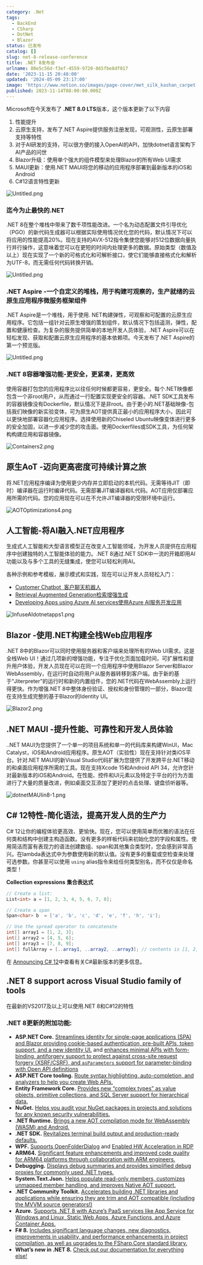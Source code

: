 ```yaml
---
category: .Net
tags:
  - BackEnd
  - CSharp
  - DotNet
  - Blazor
status: 已发布
catalog: []
slug: net-8-release-conference
title: .NET 8发布会
urlname: 80e5c56d-f3ef-4559-9720-865fbe8df017
date: '2023-11-15 20:48:00'
updated: '2024-05-09 23:17:00'
image: 'https://www.notion.so/images/page-cover/met_silk_kashan_carpet.jpg'
published: 2023-11-14T08:00:00.000Z
---
```


Microsoft在今天发布了 **.NET 8.0 LTS**版本，这个版本更新了以下内容

1. 性能提升
2. 云原生支持，发布了.NET Aspire提供服务注册发现，可观测性，云原生部署支持等特性
3. 对于AI研发的支持，可以很方便的接入OpenAI的API，加快dotnet语言架构下AI产品的问世
4. Blazor升级：使用单个强大的组件模型来处理Blazor的所有Web UI需求
5. MAUI更新：使用.NET MAUI将您的移动的应用程序部署到最新版本的iOS和Android
6. C#12语言特性更新

![Untitled.png](https://prod-files-secure.s3.us-west-2.amazonaws.com/5d24fe63-e567-4804-86f9-9fdc62e13082/10cda029-65af-4ea7-b30e-605b2d9e6c57/Untitled.png?X-Amz-Algorithm=AWS4-HMAC-SHA256&X-Amz-Content-Sha256=UNSIGNED-PAYLOAD&X-Amz-Credential=ASIAZI2LB4667KHTID7X%2F20250331%2Fus-west-2%2Fs3%2Faws4_request&X-Amz-Date=20250331T213435Z&X-Amz-Expires=3600&X-Amz-Security-Token=IQoJb3JpZ2luX2VjEEIaCXVzLXdlc3QtMiJHMEUCIC6Sripdkf%2BtcBzp%2FuEMc3AqI0rqsjFFO0KnEPPL8NswAiEApAjfmyakHS%2F0oye%2FDA8D42%2B7Czn9S6y%2F1DTJt%2Bl0vX8qiAQIq%2F%2F%2F%2F%2F%2F%2F%2F%2F%2F%2FARAAGgw2Mzc0MjMxODM4MDUiDDgPF9aBfMYYOW0toircA%2BW%2BfsML3YHTLHmCk4y0xBmuvyBuzVLsLBWjkB9bKWOt0Qc35204ffAMi580GD919LmYZ7jfLNqpLIzIqM5PeDAUD4hXHgIWvH8Ya1rLK1EXXSkeSTf0%2BHe5PUw1KwBRXFLVYoHfI0pISX3daR6wpEzFLeQpYZy3oybt9i%2F6g9Yriqy5GwA5jPQPrRTygk4AxTU5sBf34RxyjtgcJeHmfKM%2FIb3D07QRzxTubUbD%2F8ikOu49A%2FEnVkYXGjZ%2B6iPLVrQ%2BbkZf3eZ%2BzUDY2lmtMoweMbHPURS3EWMJn8jm0jQR1BFc%2BQovcCuABeoSOiLAXLR7eRAaU078%2BnU03RWP35VlCQeRy%2FgNPLenWxItJceZLXnq9e2%2BGfqO0zVb66Jm%2FUZ%2BgRezZ2lJjuYDtpCygYzeUUGstzJ91zAnKEJMgPAkfe2SEEgv3arSSA48yECEk1T1ySVgfmsfbchWOtya5ov7j%2BFrQh5LDJO7JINGhJA1sHFdLD8Nyk4IuY0wRZ%2FaL8cSRaJGu%2Bl9HA%2BEnLVAtmaA%2B9GmhpEFfNCEkqLtAzJmUfMjU0mMiC3C%2BETX88SH2jPKggN%2BWhu%2FIHfQJ%2Bxcc8Eg6f4TBuKRH0j2c9SfiVmBekkYS09lm9qVONuGMJS2q78GOqUBx%2FPSEr3F5VJ%2F%2BgSu%2BPocuSazQ79hhlScEcfcgACcLq46LnNYr%2Fq3ZyePyK6NdsbRYRViNgYNWG7tIT8Tz3R%2B8UW8dCFpm%2B9eAQI5guaiarpwkjip%2FHD4OWYHp5QqzmXWHEyF0LxpDn0fVQEE9BFXwf5Ssuf6PZ%2BYs9Z4XY7lUJfQCvNV09C8oz1oPWiZXBA0Y9Wtzej8nEMzHq8Dng9MMatAVBp6&X-Amz-Signature=f0cf3aaaac1f9b5e929e816f25ba93e0db42e09b41706b20e18310af1abcc8fa&X-Amz-SignedHeaders=host&x-id=GetObject)


### **迄今为止最快的.NET**


.NET 8在整个堆栈中带来了数千项性能改进。一个名为动态配置文件引导优化（PGO）的新代码生成器可以根据实际使用情况优化您的代码，默认情况下可以将应用的性能提高20%。现在支持的AVX-512指令集使您能够对512位数据向量执行并行操作，这意味着您可以在更短的时间内处理更多的数据。原始类型（数值及以上）现在实现了一个新的可格式化和可解析接口，使它们能够直接格式化和解析为UTF-8，而无需任何代码转换开销。


![Untitled.png](https://prod-files-secure.s3.us-west-2.amazonaws.com/5d24fe63-e567-4804-86f9-9fdc62e13082/edcbf140-d619-4389-a4a6-f97c113ab9f2/Untitled.png?X-Amz-Algorithm=AWS4-HMAC-SHA256&X-Amz-Content-Sha256=UNSIGNED-PAYLOAD&X-Amz-Credential=ASIAZI2LB4667KHTID7X%2F20250331%2Fus-west-2%2Fs3%2Faws4_request&X-Amz-Date=20250331T213435Z&X-Amz-Expires=3600&X-Amz-Security-Token=IQoJb3JpZ2luX2VjEEIaCXVzLXdlc3QtMiJHMEUCIC6Sripdkf%2BtcBzp%2FuEMc3AqI0rqsjFFO0KnEPPL8NswAiEApAjfmyakHS%2F0oye%2FDA8D42%2B7Czn9S6y%2F1DTJt%2Bl0vX8qiAQIq%2F%2F%2F%2F%2F%2F%2F%2F%2F%2F%2FARAAGgw2Mzc0MjMxODM4MDUiDDgPF9aBfMYYOW0toircA%2BW%2BfsML3YHTLHmCk4y0xBmuvyBuzVLsLBWjkB9bKWOt0Qc35204ffAMi580GD919LmYZ7jfLNqpLIzIqM5PeDAUD4hXHgIWvH8Ya1rLK1EXXSkeSTf0%2BHe5PUw1KwBRXFLVYoHfI0pISX3daR6wpEzFLeQpYZy3oybt9i%2F6g9Yriqy5GwA5jPQPrRTygk4AxTU5sBf34RxyjtgcJeHmfKM%2FIb3D07QRzxTubUbD%2F8ikOu49A%2FEnVkYXGjZ%2B6iPLVrQ%2BbkZf3eZ%2BzUDY2lmtMoweMbHPURS3EWMJn8jm0jQR1BFc%2BQovcCuABeoSOiLAXLR7eRAaU078%2BnU03RWP35VlCQeRy%2FgNPLenWxItJceZLXnq9e2%2BGfqO0zVb66Jm%2FUZ%2BgRezZ2lJjuYDtpCygYzeUUGstzJ91zAnKEJMgPAkfe2SEEgv3arSSA48yECEk1T1ySVgfmsfbchWOtya5ov7j%2BFrQh5LDJO7JINGhJA1sHFdLD8Nyk4IuY0wRZ%2FaL8cSRaJGu%2Bl9HA%2BEnLVAtmaA%2B9GmhpEFfNCEkqLtAzJmUfMjU0mMiC3C%2BETX88SH2jPKggN%2BWhu%2FIHfQJ%2Bxcc8Eg6f4TBuKRH0j2c9SfiVmBekkYS09lm9qVONuGMJS2q78GOqUBx%2FPSEr3F5VJ%2F%2BgSu%2BPocuSazQ79hhlScEcfcgACcLq46LnNYr%2Fq3ZyePyK6NdsbRYRViNgYNWG7tIT8Tz3R%2B8UW8dCFpm%2B9eAQI5guaiarpwkjip%2FHD4OWYHp5QqzmXWHEyF0LxpDn0fVQEE9BFXwf5Ssuf6PZ%2BYs9Z4XY7lUJfQCvNV09C8oz1oPWiZXBA0Y9Wtzej8nEMzHq8Dng9MMatAVBp6&X-Amz-Signature=fa61abd5c32ffd7aef22a5f3f37667a765b79eede9c9220b381af4e43d8e5e3f&X-Amz-SignedHeaders=host&x-id=GetObject)


### **.NET Aspire -一个自定义的堆栈，用于构建可观察的，生产就绪的云原生应用程序微服务框架组件**


.NET Aspire是一个堆栈，用于使用. NET构建弹性，可观察和可配置的云原生应用程序。它包括一组针对云原生增强的策划组件，默认情况下包括遥测，弹性，配置和健康检查。为复杂的服务提供简单的本地开发人员体验，.NET Aspire可以在轻松发现、获取和配置云原生应用程序的基本依赖项。今天发布了.NET Aspire的第一个预览版。


![Untitled.png](https://prod-files-secure.s3.us-west-2.amazonaws.com/5d24fe63-e567-4804-86f9-9fdc62e13082/ff6a34d3-ac25-412d-9204-a7263d00528f/Untitled.png?X-Amz-Algorithm=AWS4-HMAC-SHA256&X-Amz-Content-Sha256=UNSIGNED-PAYLOAD&X-Amz-Credential=ASIAZI2LB4667KHTID7X%2F20250331%2Fus-west-2%2Fs3%2Faws4_request&X-Amz-Date=20250331T213435Z&X-Amz-Expires=3600&X-Amz-Security-Token=IQoJb3JpZ2luX2VjEEIaCXVzLXdlc3QtMiJHMEUCIC6Sripdkf%2BtcBzp%2FuEMc3AqI0rqsjFFO0KnEPPL8NswAiEApAjfmyakHS%2F0oye%2FDA8D42%2B7Czn9S6y%2F1DTJt%2Bl0vX8qiAQIq%2F%2F%2F%2F%2F%2F%2F%2F%2F%2F%2FARAAGgw2Mzc0MjMxODM4MDUiDDgPF9aBfMYYOW0toircA%2BW%2BfsML3YHTLHmCk4y0xBmuvyBuzVLsLBWjkB9bKWOt0Qc35204ffAMi580GD919LmYZ7jfLNqpLIzIqM5PeDAUD4hXHgIWvH8Ya1rLK1EXXSkeSTf0%2BHe5PUw1KwBRXFLVYoHfI0pISX3daR6wpEzFLeQpYZy3oybt9i%2F6g9Yriqy5GwA5jPQPrRTygk4AxTU5sBf34RxyjtgcJeHmfKM%2FIb3D07QRzxTubUbD%2F8ikOu49A%2FEnVkYXGjZ%2B6iPLVrQ%2BbkZf3eZ%2BzUDY2lmtMoweMbHPURS3EWMJn8jm0jQR1BFc%2BQovcCuABeoSOiLAXLR7eRAaU078%2BnU03RWP35VlCQeRy%2FgNPLenWxItJceZLXnq9e2%2BGfqO0zVb66Jm%2FUZ%2BgRezZ2lJjuYDtpCygYzeUUGstzJ91zAnKEJMgPAkfe2SEEgv3arSSA48yECEk1T1ySVgfmsfbchWOtya5ov7j%2BFrQh5LDJO7JINGhJA1sHFdLD8Nyk4IuY0wRZ%2FaL8cSRaJGu%2Bl9HA%2BEnLVAtmaA%2B9GmhpEFfNCEkqLtAzJmUfMjU0mMiC3C%2BETX88SH2jPKggN%2BWhu%2FIHfQJ%2Bxcc8Eg6f4TBuKRH0j2c9SfiVmBekkYS09lm9qVONuGMJS2q78GOqUBx%2FPSEr3F5VJ%2F%2BgSu%2BPocuSazQ79hhlScEcfcgACcLq46LnNYr%2Fq3ZyePyK6NdsbRYRViNgYNWG7tIT8Tz3R%2B8UW8dCFpm%2B9eAQI5guaiarpwkjip%2FHD4OWYHp5QqzmXWHEyF0LxpDn0fVQEE9BFXwf5Ssuf6PZ%2BYs9Z4XY7lUJfQCvNV09C8oz1oPWiZXBA0Y9Wtzej8nEMzHq8Dng9MMatAVBp6&X-Amz-Signature=9ed33d828b3f372bf3d8723021f2625522fab909bf203879750c303f4ca0652a&X-Amz-SignedHeaders=host&x-id=GetObject)


### **.NET 8容器增强功能-更安全，更紧凑，更高效**


使用容器打包您的应用程序比以往任何时候都更容易，更安全。每个.NET映像都包含一个非root用户，从而通过一行配置实现更安全的容器。.NET SDK工具发布的容器镜像没有Dockerfile，默认情况下是非root。由于更小的.NET基础映像-包括我们映像的新实验变体，可为原生AOT提供真正最小的应用程序大小，因此可以更快地部署容器化应用程序。选择使用新的Chiseled Ubuntu映像变体进行更多的安全加固，以进一步减少您的攻击面。使用Dockerfiles或SDK工具，为任何架构构建应用和容器镜像。


![Containers2.png](https://devblogs.microsoft.com/dotnet/wp-content/uploads/sites/10/2023/11/Containers2.png)


## 原生AoT -迈向更高密度可持续计算之旅


将.NET应用程序编译为使用更少内存并立即启动的本机代码。无需等待JIT（即时）编译器在运行时编译代码。无需部署JIT编译器和IL代码。AOT应用仅部署应用所需的代码。您的应用现在可以在不允许JIT编译器的受限环境中运行。


![AOTOptimizations4.png](https://devblogs.microsoft.com/dotnet/wp-content/uploads/sites/10/2023/11/AOTOptimizations4.png)


## 人工智能-将AI融入.NET应用程序


生成式人工智能和大型语言模型正在改变人工智能领域，为开发人员提供在应用程序中创建独特的人工智能体验的能力。.NET 8通过.NET SDK中一流的开箱即用AI功能以及与多个工具的无缝集成，使您可以轻松利用AI。


各种示例和参考模板，展示模式和实践，现在可以让开发人员轻松入门：

- [Customer Chatbot](https://github.com/dotnet/eShop)[ ](https://github.com/dotnet/eShop)[ 客户聊天机器人](https://github.com/dotnet/eShop)
- [Retrieval Augmented Generation](https://github.com/Azure-Samples/azure-search-openai-demo-csharp)[检索增强生成](https://github.com/Azure-Samples/azure-search-openai-demo-csharp)
- [Developing Apps using Azure AI services](https://devblogs.microsoft.com/dotnet/demystifying-retrieval-augmented-generation-with-dotnet/)[使用Azure AI服务开发应用](https://devblogs.microsoft.com/dotnet/demystifying-retrieval-augmented-generation-with-dotnet/)

![InfuseAIdotnetapps1.png](https://devblogs.microsoft.com/dotnet/wp-content/uploads/sites/10/2023/11/InfuseAIdotnetapps1.png)


## Blazor -使用.NET构建全栈Web应用程序


.NET 8中的Blazor可以同时使用服务器和客户端来处理所有的Web UI需求。这是全栈Web UI！通过几项新的增强功能，专注于优化页面加载时间，可扩展性和提升用户体验，开发人员现在可以在同一个应用程序中使用Blazor Server和Blazor WebAssembly，在运行时自动将用户从服务器转移到客户端。由于新的基于“Jiterpreter”的运行时和新的内置组件，您的.NET代码在WebAssembly上运行得更快。作为增强.NET 8中整体身份验证、授权和身份管理的一部分，Blazor现在支持生成完整的基于Blazor的Identity UI。


![Blazor2.png](https://devblogs.microsoft.com/dotnet/wp-content/uploads/sites/10/2023/11/Blazor2.png)


## .NET MAUI -提升性能、可靠性和开发人员体验


..NET MAUI为您提供了一个单一的项目系统和单一的代码库来构建WinUI，Mac Catalyst，iOS和Android应用程序。原生AOT（实验性）现在支持针对类iOS平台。针对.NET MAUI的新Visual Studio代码扩展为您提供了开发跨平台.NET移动的和桌面应用程序所需的工具。现在支持Xcode 15和Android API 34，允许您针对最新版本的iOS和Android。在性能、控件和UI元素以及特定于平台的行为方面进行了大量的质量改进，例如桌面交互添加了更好的点击处理、键盘侦听器等。


![dotnetMAUIin8-1.png](https://devblogs.microsoft.com/dotnet/wp-content/uploads/sites/10/2023/11/dotnetMAUIin8-1.png)


## C# 12特性-简化语法，提高开发人员的生产力


C# 12让你的编程体验更高效、更愉快。现在，您可以使用简单而优雅的语法在任何类和结构中创建主构造函数。没有更多的样板代码来初始化您的字段和属性。使用简洁而富有表现力的语法创建数组、span和其他集合类型时，您会感到非常高兴。在lambda表达式中为参数使用新的默认值。没有更多的重载或空检查来处理可选参数。你甚至可以使用 `using` alias指令来给任何类型别名，而不仅仅是命名类型！


**Collection expressions** **集合表达式**


```c#
// Create a list:
List<int> a = [1, 2, 3, 4, 5, 6, 7, 8];

// Create a span
Span<char> b  = ['a', 'b', 'c', 'd', 'e', 'f', 'h', 'i'];

// Use the spread operator to concatenate
int[] array1 = [1, 2, 3];
int[] array2 = [4, 5, 6];
int[] array3 = [7, 8, 9];
int[] fullArray = [..array1, ..array2, ..array3]; // contents is [1, 2, 3, 4, 5, 6, 7, 8, 9]
```


在 [Announcing C# 12](https://devblogs.microsoft.com/dotnet/announcing-csharp-12)中查看有关C#最新版本的更多信息。


## .NET 8 support across Visual Studio family of tools


在最新的VS2017及以上可以使用.NET 8和C#12的特性


### .NET 8更新的附加功能:

- **ASP.NET Core.** [Streamlines identity for single-page applications (SPA) and Blazor providing cookie-based authentication, pre-built APIs, token support, and a new identity UI.](https://devblogs.microsoft.com/dotnet/whats-new-with-identity-in-dotnet-8/) and [enhances minimal APIs with form-binding, antiforgery support to protect against cross-site request forgery (XSRF/CSRF), and ](https://learn.microsoft.com/aspnet/core/release-notes/aspnetcore-8.0#minimal-apis)[`asParameters`](https://learn.microsoft.com/aspnet/core/release-notes/aspnetcore-8.0#minimal-apis)[ support for parameter-binding with Open API definitions](https://learn.microsoft.com/aspnet/core/release-notes/aspnetcore-8.0#minimal-apis)
- **ASP.NET Core tooling.** [Route syntax highlighting, auto-completion, and analyzers to help you create Web APIs.](https://devblogs.microsoft.com/dotnet/aspnet-core-route-tooling-dotnet-8/)
- **Entity Framework Core.** [Provides new “complex types” as value objects, primitive collections, and SQL Server support for hierarchical data.](https://devblogs.microsoft.com/dotnet/announcing-ef8-rc2/)
- **NuGet.** [Helps you audit your NuGet packages in projects and solutions for any known security vulnerabilities.](https://learn.microsoft.com/nuget/concepts/auditing-packages)
- **.NET Runtime.** [Brings a new AOT compilation mode for WebAssembly (WASM) and Android.](https://devblogs.microsoft.com/dotnet/announcing-dotnet-8-rc1/#androidstripilafteraot-mode-on-android)
- **.NET SDK.** [Revitalizes terminal build output and production-ready defaults.](https://learn.microsoft.com/dotnet/core/whats-new/dotnet-8#net-sdk)
- **WPF.** [Supports OpenFolderDialog](https://devblogs.microsoft.com/dotnet/wpf-file-dialog-improvements-in-dotnet-8/) and [Enabled HW Acceleration in RDP](https://devblogs.microsoft.com/dotnet/announcing-dotnet-8-rc1/#wpf-hardware-acceleration-in-rdp)
- **ARM64.** [Significant feature enhancements and improved code quality for ARM64 platforms through collaboration with ARM engineers.](https://devblogs.microsoft.com/dotnet/this-arm64-performance-in-dotnet-8/)
- **Debugging.** [Displays debug summaries and provides simplified debug proxies for commonly used .NET types.](https://devblogs.microsoft.com/dotnet/debugging-enhancements-in-dotnet-8/)
- **System.Text.Json.** [Helps populate read-only members, customizes unmapped member handling, and improves Native AOT support.](https://devblogs.microsoft.com/dotnet/system-text-json-in-dotnet-8/)
- **.NET Community Toolkit.** [Accelerates building .NET libraries and applications while ensuring they are trim and AOT compatible (including the MVVM source generators!)](https://devblogs.microsoft.com/dotnet/announcing-the-dotnet-community-toolkit-821/)
- **Azure.** [Supports .NET 8 with Azure’s PaaS services like App Service for Windows and Linux, Static Web Apps, Azure Functions, and Azure Container Apps.](https://aka.ms/appservice-dotnet8)
- **F# 8.** [Includes significant language changes, new diagnostics, improvements in usability, and performance enhancements in project compilation, as well as upgrades to the FSharp.Core standard library.](https://devblogs.microsoft.com/dotnet/announcing-fsharp-8/)
- **What’s new in .NET 8.** [Check out our documentation for everything else!](https://learn.microsoft.com/dotnet/core/whats-new/dotnet-8)
